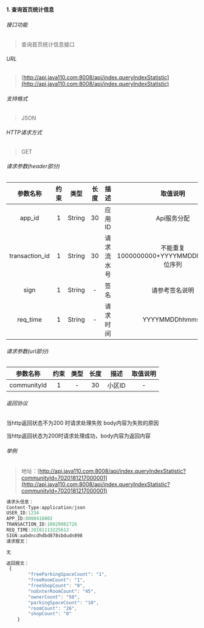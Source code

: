 

**1\. 查询首页统计信息**
###### 接口功能
> 查询首页统计信息接口

###### URL
> [http://api.java110.com:8008/api/index.queryIndexStatistic](http://api.java110.com:8008/api/index.queryIndexStatistic)

###### 支持格式
> JSON

###### HTTP请求方式
> GET

###### 请求参数(header部分)
|参数名称|约束|类型|长度|描述|取值说明|
| :-: | :-: | :-: | :-: | :-: | :-:|
|app_id|1|String|30|应用ID|Api服务分配                      |
|transaction_id|1|String|30|请求流水号|不能重复 1000000000+YYYYMMDDhhmmss+6位序列 |
|sign|1|String|-|签名|请参考签名说明|
|req_time|1|String|-|请求时间|YYYYMMDDhhmmss|

###### 请求参数(url部分)
|参数名称|约束|类型|长度|描述|取值说明|
| :-: | :-: | :-: | :-: | :-: | :-: |
|communityId|1|-|30|小区ID|-|

###### 返回协议

当http返回状态不为200 时请求处理失败 body内容为失败的原因

当http返回状态为200时请求处理成功，body内容为返回内容




###### 举例
> 地址：[http://api.java110.com:8008/api/index.queryIndexStatistic?communityId=7020181217000001](http://api.java110.com:8008/api/index.queryIndexStatistic?communityId=7020181217000001)

``` javascript
请求头信息：
Content-Type:application/json
USER_ID:1234
APP_ID:8000418002
TRANSACTION_ID:10029082726
REQ_TIME:20181113225612
SIGN:aabdncdhdbd878sbdudn898
请求报文：

无

返回报文：
 {
		"freeParkingSpaceCount": "1",
		"freeRoomCount": "1",
		"freeShopCount": "0",
		"noEnterRoomCount": "45",
		"ownerCount": "58",
		"parkingSpaceCount": "10",
		"roomCount": "26",
		"shopCount": "0"
	}

```
